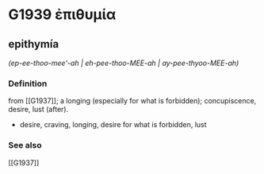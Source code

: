 # G1939 ἐπιθυμία

## epithymía

_(ep-ee-thoo-mee'-ah | eh-pee-thoo-MEE-ah | ay-pee-thyoo-MEE-ah)_

### Definition

from [[G1937]]; a longing (especially for what is forbidden); concupiscence, desire, lust (after).

- desire, craving, longing, desire for what is forbidden, lust

### See also

[[G1937]]

